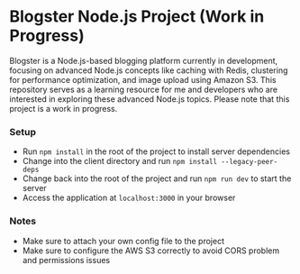 # Blogster Node.js Project (Work in Progress)

Blogster is a Node.js-based blogging platform currently in development, focusing on advanced Node.js concepts
like caching with Redis, clustering for performance optimization, and image upload using Amazon S3.
This repository serves as a learning resource for me and developers who are interested in exploring these advanced Node.js topics.
Please note that this project is a work in progress.

### Setup

- Run `npm install` in the root of the project to install server dependencies
- Change into the client directory and run `npm install --legacy-peer-deps`
- Change back into the root of the project and run `npm run dev` to start the server
- Access the application at `localhost:3000` in your browser

### Notes

- Make sure to attach your own config file to the project
- Make sure to configure the AWS S3 correctly to avoid CORS problem and permissions issues
